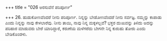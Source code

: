+++
title = "026 ಅರಸುವೆನೆ ಪರಿಪೂರ್ಣ"

+++
26. ಹುಡುಕೋಣವೆಂದರೆ ನೀನು ಪರಿಪೂರ್ಣ. ನಿನ್ನನ್ನು ಬೇಡೋಣವೆಂದರೆ ನೀನು ಸರ್ವಜ್ಞ. ನಮ್ಮನ್ನು ಕಾಪಾಡು ಎಂದು ನಿನ್ನನ್ನು ನಾವು ಕೇಳಲಾರೆವು. ನೀನು ತಾಯಿ, ನಾವು ನಿನ್ನ ಮಕ್ಕಳಲ್ಲವೆ? ಭಕ್ತರ ದುಃಖವನ್ನು ತಿಳಿದು ಅದನ್ನು ಪರಿಹಾರ ಮಾಡುವರು ಬೇರೆ ಯಾರಿದ್ದಾರೆ, ಕರುಣೆಯ ಮಳೆಗರೆದು ಬೇಗನೇ ನಿನ್ನ ಕುರುಹು ತೋರು ಎಂದು ಬೇಡಿಕೊಂಡಳು.
